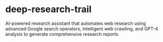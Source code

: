 # deep-research-trail
AI-powered research assistant that automates web research using advanced Google search operators, intelligent web crawling, and GPT-4 analysis to generate comprehensive research reports
